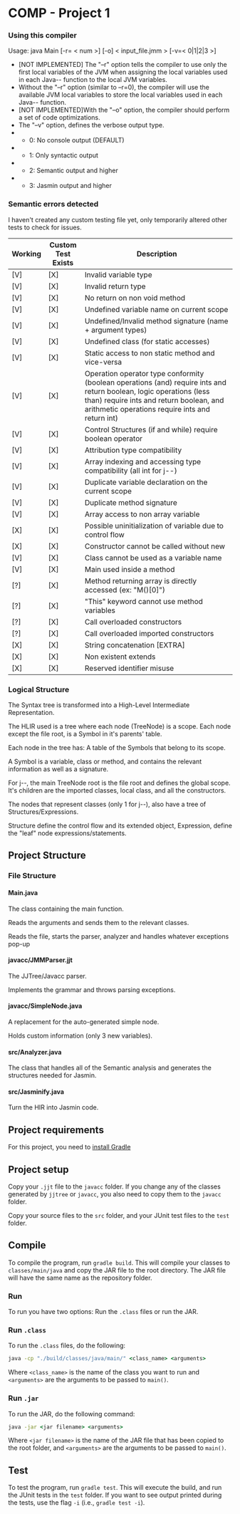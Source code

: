 # COMP - Project 1

### Using this compiler

Usage: java Main [-r= < num >] [-o] < input_file.jmm > [-v=< 0|1|2|3 >]

* [NOT IMPLEMENTED] The "–r" option tells the compiler to use only the first <num> local variables of the JVM when assigning the local variables used in each Java-- function to the local JVM variables.
* Without the "–r" option (similar to –r=0), the compiler will use the available JVM local variables to store the local variables used in each Java-- function.
* [NOT IMPLEMENTED]With the "–o" option, the compiler should perform a set of code optimizations.
* The "–v" option, defines the verbose output type.
* * 0: No console output (DEFAULT)
* * 1: Only syntactic output
* * 2: Semantic output and higher
* * 3: Jasmin output and higher

### Semantic errors detected

I haven't created any custom testing file yet, only temporarily altered other tests to check for issues.

Working | Custom Test <br> Exists | Description
-|-|-
[V] | [X] | Invalid variable type
[V] | [X] | Invalid return type
[V] | [X] | No return on non void method
[V] | [X] | Undefined variable name on current scope
[V] | [X] | Undefined/Invalid method signature (name + argument types)
[V] | [X] | Undefined class (for static accesses)
[V] | [X] | Static access to non static method and vice-versa
[V] | [X] | Operation operator type conformity (boolean operations (and) require ints and return boolean, logic operations (less than) require ints and return boolean, and arithmetic operations require ints and return int)
[V] | [X] | Control Structures (if and while) require boolean operator
[V] | [X] | Attribution type compatibility
[V] | [X] | Array indexing and accessing type compatibility (all int for j--)
[V] | [X] | Duplicate variable declaration on the current scope
[V] | [X] | Duplicate method signature
[V] | [X] | Array access to non array variable
[X] | [X] | Possible uninitialization of variable due to control flow
[X] | [X] | Constructor cannot be called without new
[V] | [X] | Class cannot be used as a variable name
[V] | [X] | Main used inside a method
[?] | [X] | Method returning array is directly accessed (ex: "M()[0]")
[?] | [X] | "This" keyword cannot use method variables
[?] | [X] | Call overloaded constructors
[?] | [X] | Call overloaded imported constructors
[X] | [X] | String concatenation [EXTRA]
[X] | [X] | Non existent extends
[X] | [X] | Reserved identifier misuse


### Logical Structure

The Syntax tree is transformed into a High-Level Intermediate Representation.

The HLIR used is a tree where each node (TreeNode) is a scope. Each node except the file root, is a Symbol in it's parents' table.

Each node in the tree has:
    A table of the Symbols that belong to its scope.

A Symbol is a variable, class or method, and contains the relevant information as well as a signature.

For j--, the main TreeNode root is the file root and defines the global scope. It's children are the imported classes, local class, and all the constructors.

The nodes that represent classes (only 1 for j--), also have a tree of Structures/Expressions.

Structure define the control flow and its extended object, Expression, define the "leaf" node expressions/statements.

## Project Structure

### File Structure

#### Main.java

The class containing the main function.

Reads the arguments and sends them to the relevant classes.

Reads the file, starts the parser, analyzer and handles whatever exceptions pop-up

#### javacc/JMMParser.jjt

The JJTree/Javacc parser.

Implements the grammar and throws parsing exceptions.

#### javacc/SimpleNode.java

A replacement for the auto-generated simple node.

Holds custom information (only 3 new variables).

#### src/Analyzer.java

The class that handles all of the Semantic analysis and generates the structures needed for Jasmin.

#### src/Jasminify.java

Turn the HIR into Jasmin code.

## Project requirements

For this project, you need to [install Gradle](https://gradle.org/install/)

## Project setup

Copy your ``.jjt`` file to the ``javacc`` folder. If you change any of the classes generated by ``jjtree`` or ``javacc``, you also need to copy them to the ``javacc`` folder.

Copy your source files to the ``src`` folder, and your JUnit test files to the ``test`` folder.

## Compile

To compile the program, run ``gradle build``. This will compile your classes to ``classes/main/java`` and copy the JAR file to the root directory. The JAR file will have the same name as the repository folder.

### Run

To run you have two options: Run the ``.class`` files or run the JAR.

### Run ``.class``

To run the ``.class`` files, do the following:

```cmd
java -cp "./build/classes/java/main/" <class_name> <arguments>
```

Where ``<class_name>`` is the name of the class you want to run and ``<arguments>`` are the arguments to be passed to ``main()``.

### Run ``.jar``

To run the JAR, do the following command:

```cmd
java -jar <jar filename> <arguments>
```

Where ``<jar filename>`` is the name of the JAR file that has been copied to the root folder, and ``<arguments>`` are the arguments to be passed to ``main()``.

## Test

To test the program, run ``gradle test``. This will execute the build, and run the JUnit tests in the ``test`` folder. If you want to see output printed during the tests, use the flag ``-i`` (i.e., ``gradle test -i``).